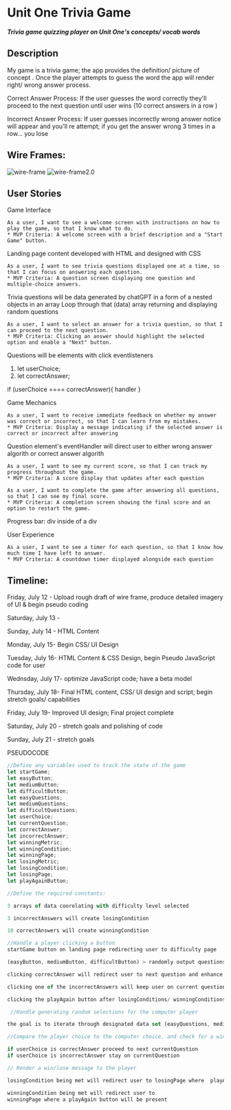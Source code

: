 # Unit One Trivia Game 
***Trivia game quizzing player on Unit One's concepts/ vocab words***

## Description

My game is a trivia game; the app provides the definition/ picture of concept . Once the player attempts to guess the word the app will render right/ wrong answer process. 

Correct Answer Process: If the user guesses the word correctly they'll proceed to the next question until user wins (10 correct answers in a row )

Incorrect Answer Process: If user guesses incorrectly wrong answer notice will appear and you'll re attempt; if you get the answer wrong 3 times in a row... you lose  

## Wire Frames: 

![wire-frame](./Assets/0%203.jpg)
![wire-frame2.0](./Assets/0%202.jpg)




## User Stories


Game Interface

	As a user, I want to see a welcome screen with instructions on how to play the game, so that I know what to do.
    * MVP Criteria: A welcome screen with a brief description and a "Start Game" button.
Landing page content developed with HTML and designed with CSS

	As a user, I want to see trivia questions displayed one at a time, so that I can focus on answering each question.
    * MVP Criteria: A question screen displaying one question and multiple-choice answers.
Trivia questions will be data generated by chatGPT in a form of a nested objects in an array
Loop through that (data) array returning and displaying random questions

	As a user, I want to select an answer for a trivia question, so that I can proceed to the next question.
    * MVP Criteria: Clicking an answer should highlight the selected option and enable a "Next" button.
Questions will be elements with click eventlisteners
1. let userChoice;
2. let correctAnswer;

if (userChoice ==== correctAnswer){
handler 
}

Game Mechanics

	As a user, I want to receive immediate feedback on whether my answer was correct or incorrect, so that I can learn from my mistakes.
    * MVP Criteria: Display a message indicating if the selected answer is correct or incorrect after answering
Question element's eventHandler will direct user to either wrong answer algorith or correct answer algorith

	As a user, I want to see my current score, so that I can track my progress throughout the game.
    * MVP Criteria: A score display that updates after each question

	As a user, I want to complete the game after answering all questions, so that I can see my final score.
    * MVP Criteria: A completion screen showing the final score and an option to restart the game.
Progress bar: div inside of a div 

User Experience

	As a user, I want to see a timer for each question, so that I know how much time I have left to answer.
    * MVP Criteria: A countdown timer displayed alongside each question
 


## Timeline: 



Friday, July 12   - Upload rough draft of wire frame, produce detailed imagery of UI & begin pseudo coding

Saturday, July 13     - 

Sunday, July 14 - HTML Content


Monday, July 15- 
 Begin CSS/ UI Design

Tuesday, July 16- HTML Content & CSS Design, begin Pseudo JavaScript code for user  

Wednsday, July 17- optimize JavaScript code; have a beta model

Thursday, July 18- Final HTML content, CSS/ UI design and script; begin stretch goals/ capabilities 

Friday, July 19- Improved UI design; Final project complete

Saturday, July 20 - stretch goals and polishing of code

Sunday, July 21 - stretch goals

PSEUDOCODE 

```javascript
//Define any variables used to track the state of the game
let startGame; 
let easyButton; 
let mediumButton; 
let difficultButton; 
let easyQuestions; 
let mediumQuestions; 
let difficultQuestions;
let userChoice;
let currentQuestion; 
let correctAnswer; 
let incorrectAnswer; 
let winningMetric;
let winningCondition;
let winningPage;
let losingMetric; 
let losingCondition; 
let losingPage;
let playAgainButton;  

//Define the required constants:

3 arrays of data coorelating with difficulty level selected 

3 incorrectAnswers will create losingCondition 

10 correctAnswers will create winningCondition

//Handle a player clicking a button
startGame button on landing page redirecting user to difficulty page

(easyButton, mediumButton, difficultButton) > randomly output questions from easyQuestions, mediumQuestions and difficultQuestions

clicking correctAnswer will redirect user to next question and enhance winningMetric 

clicking one of the incorrectAnswers will keep user on current question and enhance the losingMetric

clicking the playAgain button after losingConditions/ winningConditions are met will restart the game

 //Handle generating random selections for the computer player

the goal is to iterate through designated data set (easyQuestions, mediumQuestions or difficultQuestions) and return currentQuestion in a random order

//Compare the player choice to the computer choice, and check for a winner

if userChoice is correctAnswer proceed to next currentQuestion  
if userChoice is incorrectAnswer stay on currentQuestion

// Render a win/lose message to the player 

losingCondition being met will redirect user to losingPage where  playAgain button will be present 

winningCondition being met will redirect user to 
winningPage where a playAgain button will be present 
 





```



<!-- Items we want:
Name
Description (Includes project requirements and functionality specs(details))
Wire Frames (this can be as simple as a hand-drawn picture, or a well-designed Figma document)
User Stories
    MVP
    Stretch Goals
Project Management approach (this can be as simple as a to-do list in your notepad, or a well-designed Notion board)
Timeline  -->